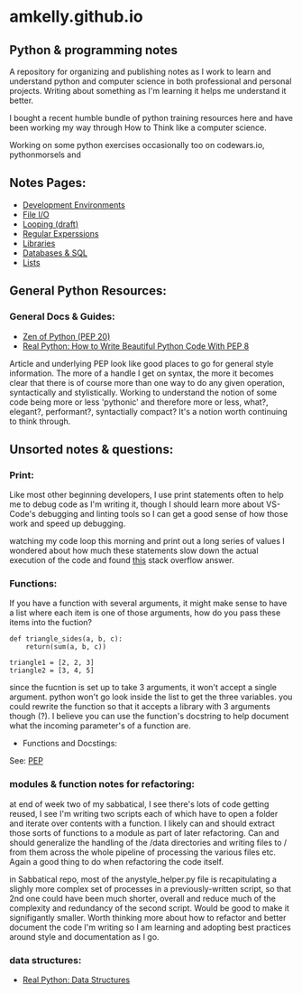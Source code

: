 # amkelly.github.io
## Python & programming notes

A repository for organizing and publishing notes as I work to learn and understand python and computer science in both professional and personal projects. Writing about something as I'm learning it helps me understand it better.

I bought a recent humble bundle of python training resources here and have been working my way through How to Think like a computer science.

Working on some python exercises occasionally too on codewars.io, pythonmorsels and 

## Notes Pages:

* [Development Environments](./dev-environs)
* [File I/O](./fileio)
* [Looping (draft)](./looping)
* [Regular Experssions](./regex) 
* [Libraries](./libraries)
* [Databases & SQL](./sql)
* [Lists](./lists)

## General Python Resources:

### General Docs & Guides:

* [Zen of Python (PEP 20)](https://www.python.org/dev/peps/pep-0020/)
* [Real Python: How to Write Beautiful Python Code With PEP 8](https://realpython.com/python-pep8/)

Article and underlying PEP look like good places to go for general style information. The more of a handle I get on syntax, the more it becomes clear that there is of course more than one way to do any given operation, syntactically and stylistically. Working to understand the notion of some code being more or less 'pythonic' and therefore more or less, what?, elegant?, performant?, syntactially compact? It's a notion worth continuing to think through.

## Unsorted notes & questions:

### Print:

Like most other beginning developers, I use print statements often to help me to debug code as I'm writing it, though I should learn more about VS-Code's debugging and linting tools so I can get a good sense of how those work and speed up debugging.

watching my code loop this morning and print out a long series of values I wondered about how much these statements slow down the actual execution of the code and found [this](https://stackoverflow.com/questions/13288185/performance-effect-of-using-print-statements-in-python-script) stack overflow answer.

### Functions:
If you have a function with several arguments, it might make sense to have a list where each item is one of those arguments, how do you pass these items into the fuction?

```
def triangle_sides(a, b, c):
    return(sum(a, b, c))

triangle1 = [2, 2, 3]
triangle2 = [3, 4, 5]

```
since the fucntion is set up to take 3 arguments, it won't accept a single argument. python won't go look inside the list to get the three variables.
you could rewrite the function so that it accepts a library with 3 arguments though (?). I believe you can use the function's docstring to help document what the incoming parameter's of a function are.

* Functions and Docstings:

See: [PEP ](https://www.python.org/dev/peps/pep-0257/)

### modules & function notes for refactoring:

at end of week two of my sabbatical, I see there's lots of code getting reused, I see I'm writing two scripts each of which have to open a folder and iterate over contents with a function. I likely can and should extract those sorts of functions to a module as part of later refactoring. Can and should generalize the handling of the /data directories and writing files to / from them across the whole pipeline of processing the various files etc. Again a good thing to do when refactoring the code itself. 

in Sabbatical repo, most of the anystyle_helper.py file is recapitulating a slighly more complex set of processes in a previously-written script, so that 2nd one could have been much shorter, overall and reduce much of the complexity and redundancy of the second script. Would be good to make it signifigantly smaller. Worth thinking more about how to refactor and better document the code I'm writing so I am learning and adopting best practices around style and documentation as I go.

### data structures:

* [Real Python: Data Structures](https://realpython.com/python-data-structures/)

